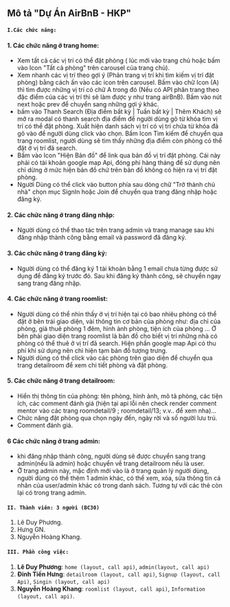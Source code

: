   ## Mô tả "Dự Án AirBnB - HKP"
#### `I.Các chức năng:`
#### 1. Các chức năng ở trang home:
- Xem tất cả các vị trí có thể đặt phòng ( lúc mới vào trang chủ hoặc bấm vào Icon "Tất cả phòng" trên carousel của trang chủ).
- Xem nhanh các vị trí theo gợi ý (Phân trang vị trí khi tìm kiếm vị trí đặt phòng) bằng cách ấn vào các icon trên carousel. Bấm vào chữ Icon (A) thì tìm được những vị trí có chữ A trong đó (Nếu có API phân trang theo đặc điểm của các vị trí thì sẽ làm được y như trang airBnB). Bấm vào nút next hoặc prev để chuyển sang những gợi ý khác.
- bấm vào Thanh Search (Địa điểm bất kỳ | Tuần bất kỳ | Thêm Khách) sẽ mở ra modal có thanh search địa điểm để người dùng gõ từ khóa tìm vị trí có thể đặt phòng. Xuất hiện danh sách vị trí có vị trí chứa từ khóa đã gõ vào để người dùng click vào chọn. Bấm Icon Tìm kiếm để chuyển qua trang roomlist, người dùng sẽ tìm thấy những địa điểm còn phòng có thể đặt ở vị trí đã search.
- Bấm vào Icon "Hiện Bản đồ" để link qua bản đồ vị trí đặt phòng. Cái này phải có tài khoản google map Api, đóng phí hàng tháng để sử dụng nên chỉ dừng ở mức hiện bản đồ chứ trên bản đồ không có hiện ra vị trí đặt phòng.
- Người Dùng có thể click vào button phía sau dòng chữ "Trở thành chủ nhà" chọn mục SignIn hoặc Join để chuyển qua trang đăng nhập hoặc đăng ký.
#### 2. Các chức năng ở trang đăng nhập: 
- Người dùng có thể thao tác trên trang admin và trang manage sau khi đăng nhập thành công bằng email và password đã đăng ký.
#### 3. Các chức năng ở trang đăng ký: 
- Người dùng có thể đăng ký 1 tài khoản bằng 1 email chưa từng được sử dụng để đăng ký trước đó. Sau khi đăng ký thành công, sẽ chuyển ngay sang trang đăng nhập.
#### 4. Các chức năng ở trang roomlist:
- Người dùng có thể nhìn thấy ở vị trí hiện tại có bao nhiêu phòng có thể đặt ở bên trái giao diện, vài thông tin cơ bản của phòng như: địa chỉ của phòng, giá thuê phòng 1 đêm, hình ảnh phòng, tiện ích của phòng ... Ở bên phải giao diện trang roomlist là bản đồ cho biết vị trí những nhà có phòng có thể thuê ở vị trí đã search. Hiện phần google map Api có thu phí khi sử dụng nên chỉ hiện tạm bản đồ tượng trưng.
-  Người dùng có thể click vào các phòng trên giao diện để chuyển qua trang detailroom để xem chi tiết phòng và đặt phòng.
#### 5. Các chức năng ở trang detailroom:
- Hiển thị thông tin của phòng: tên phòng, hình ảnh, mô tả phòng, các tiện ích, các comment đánh giá (hiện tại api lỗi nên check render comment mentor vào các trang roomdetail/9 ; roomdetail/13; v.v.. để xem nha)...
- Chức năng đặt phòng qua chọn ngày đến, ngày rời và số người lưu trú.
- Comment đánh giá.
#### 6 Các chức năng ở trang admin:
- khi đăng nhập thành công, người dùng sẽ được chuyển sang trang admin(nếu là admin) hoặc chuyển về trang detailroom nếu là user. 
- Ở trang admin này, mặc định mới vào là ở trang quản lý người dùng, người dùng có thể thêm 1 admin khác, có thể xem, xóa, sửa thông tin cá nhân của user/admin khác có trong danh sách. Tương tự với các thẻ còn lại có trong trang admin.
#### `II. Thành viên: 3 người (BC30)`
  1. Lê Duy Phương.
  2. Hưng GN.
  3. Nguyễn Hoàng Khang.
      
 #### `III. Phần công việc:`
  1. **Lê Duy Phương**:   `home (layout, call api)`,   `admin(layout, call api)`
  2. **Đinh Tiến Hưng**:  `detailroom (layout, call api)`,   `Signup (layout, call Api)`,    `Singin (layout, call api)`
  3. **Nguyễn Hoàng Khang**:    `roomlist (layout, call api)`,   `Information (layout, call api)`.
